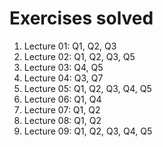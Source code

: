 # Exercises solved
1. Lecture 01: Q1, Q2, Q3
2. Lecture 02: Q1, Q2, Q3, Q5
3. Lecture 03: Q4, Q5
4. Lecture 04: Q3, Q7
5. Lecture 05: Q1, Q2, Q3, Q4, Q5
6. Lecture 06: Q1, Q4
7. Lecture 07: Q1, Q2
8. Lecture 08: Q1, Q2
9. Lecture 09: Q1, Q2, Q3, Q4, Q5